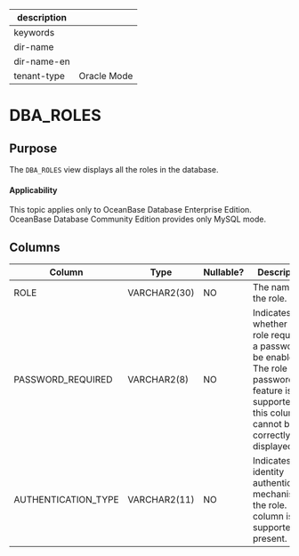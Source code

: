 | description ||
|---|---|
| keywords ||
| dir-name ||
| dir-name-en ||
| tenant-type | Oracle Mode |

DBA_ROLES
==============================

Purpose
-----------

The `DBA_ROLES` view displays all the roles in the database.

<main id="notice" >
    <h4>Applicability</h4>
    <p>This topic applies only to OceanBase Database Enterprise Edition. OceanBase Database Community Edition provides only MySQL mode. </p>
  </main>

Columns
-------------



| **Column** | **Type** | **Nullable?** | **Description** |
|---------------------|--------------|----------------|------------------------------------|
| ROLE | VARCHAR2(30) | NO | The name of the role. |
| PASSWORD_REQUIRED | VARCHAR2(8) | NO | Indicates whether the role requires a password to be enabled. The role password feature is supported but this column cannot be correctly displayed. |
| AUTHENTICATION_TYPE | VARCHAR2(11) | NO | Indicates the identity authentication mechanism of the role. This column is not supported at present.  |



